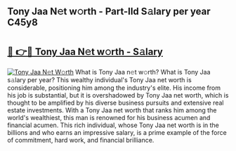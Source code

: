 ## Tony Jaa N𝚎t w𝚘rth - Part-IId S𝚊lary per year C45y8

# <h2><a href="http://gc0d1px.nevu.top/?p=Tony+Jaa">🔗 👉🔴 Tony Jaa N𝚎t w𝚘rth - S𝚊lary</a></h2>

[![Tony Jaa N𝚎t W𝚘rth](https://i.imgur.com/Oavwk0R.jpeg)](http://gc0d1px.nevu.top/?p=Tony+Jaa)
What is Tony Jaa n𝚎t w𝚘rth? What is Tony Jaa s𝚊lary per year?
This wealthy individual's Tony Jaa net worth is considerable, positioning him among the industry's elite. His income from his job is substantial, but it is overshadowed by Tony Jaa net worth, which is thought to be amplified by his diverse business pursuits and extensive real estate investments. With a Tony Jaa net worth that ranks him among the world's wealthiest, this man is renowned for his business acumen and financial acumen. This rich individual, whose Tony Jaa net worth is in the billions and who earns an impressive salary, is a prime example of the force of commitment, hard work, and financial brilliance.

